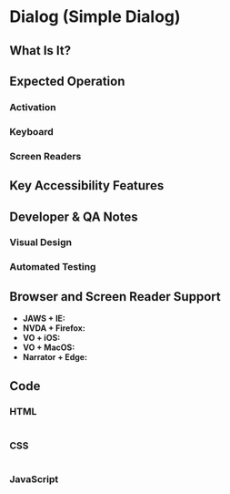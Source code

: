 # Dialog (Simple Dialog)
## What Is It?



## Expected Operation
### Activation


### Keyboard


### Screen Readers


## Key Accessibility Features


## Developer & QA Notes
### Visual Design


### Automated Testing


## Browser and Screen Reader Support
- **JAWS + IE:** 
- **NVDA + Firefox:** 
- **VO + iOS:** 
- **VO + MacOS:** 
- **Narrator + Edge:** 

## Code
### HTML
```html


```

### CSS
```css


```

### JavaScript
```JavaScript



```